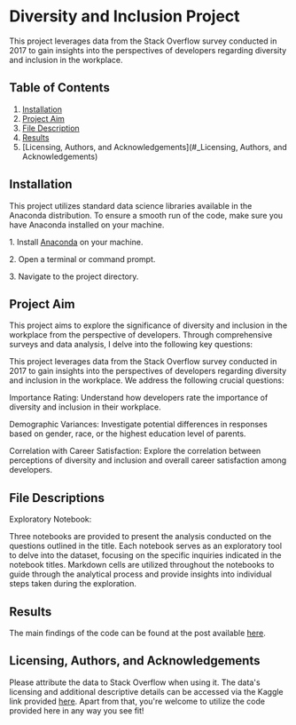 ﻿# Diversity and Inclusion Project

This project leverages data from the Stack Overflow survey conducted in 2017 to gain insights into the perspectives of developers regarding diversity and inclusion in the workplace.

## Table of Contents

1. [Installation](#_installation)
1. [Project Aim](#_project_aim)
1. [File Description](#_file_descriptions)
1. [Results](#_results)
1. [Licensing, Authors, and Acknowledgements](#_Licensing, Authors, and Acknowledgements)


## <a name="_ref161482661"></a><a name="_installation"></a> Installation

This project utilizes standard data science libraries available in the Anaconda distribution. To ensure a smooth run of the code, make sure you have Anaconda installed on your machine.

1\. Install [Anaconda](https://www.anaconda.com/products/distribution) on your machine.

2\. Open a terminal or command prompt.

3\. Navigate to the project directory.

## <a name="_project_aim"></a>Project Aim 

This project aims to explore the significance of diversity and inclusion in the workplace from the perspective of developers. Through comprehensive surveys and data analysis, I delve into the following key questions:

This project leverages data from the Stack Overflow survey conducted in 2017 to gain insights into the perspectives of developers regarding diversity and inclusion in the workplace. We address the following crucial questions:

Importance Rating: Understand how developers rate the importance of diversity and inclusion in their workplace.

Demographic Variances: Investigate potential differences in responses based on gender, race, or the highest education level of parents.

Correlation with Career Satisfaction: Explore the correlation between perceptions of diversity and inclusion and overall career satisfaction among developers.

## <a name="_file_descriptions"></a> File Descriptions

Exploratory Notebook:

Three notebooks are provided to present the analysis conducted on the questions outlined in the title.
Each notebook serves as an exploratory tool to delve into the dataset, focusing on the specific inquiries indicated in the notebook titles. 
Markdown cells are utilized throughout the notebooks to guide through the analytical process and provide insights into individual steps taken during the exploration.
## <a name="_results"></a> Results

The main findings of the code can be found at the post available [here](https://medium.com/@ntsikelelomyesi43/3872c73a74a9).

## <a name="_Licensing, Authors, and Acknowledgements"></a> Licensing, Authors, and Acknowledgements

Please attribute the data to Stack Overflow when using it. The data's licensing and additional descriptive details can be accessed via the Kaggle link provided [here](https://www.kaggle.com/stackoverflow/so-survey-2017/data). 
Apart from that, you're welcome to utilize the code provided here in any way you see fit!










